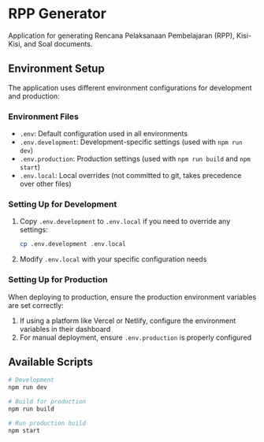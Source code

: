 # RPP Generator

Application for generating Rencana Pelaksanaan Pembelajaran (RPP), Kisi-Kisi, and Soal documents.

## Environment Setup

The application uses different environment configurations for development and production:

### Environment Files

- `.env`: Default configuration used in all environments
- `.env.development`: Development-specific settings (used with `npm run dev`)
- `.env.production`: Production settings (used with `npm run build` and `npm start`)
- `.env.local`: Local overrides (not committed to git, takes precedence over other files)

### Setting Up for Development

1. Copy `.env.development` to `.env.local` if you need to override any settings:
   ```bash
   cp .env.development .env.local
   ```

2. Modify `.env.local` with your specific configuration needs

### Setting Up for Production

When deploying to production, ensure the production environment variables are set correctly:

1. If using a platform like Vercel or Netlify, configure the environment variables in their dashboard
2. For manual deployment, ensure `.env.production` is properly configured

## Available Scripts

```bash
# Development
npm run dev

# Build for production
npm run build

# Run production build
npm start
```
